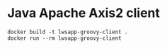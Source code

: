 # Java Apache Axis2 client

```shell
docker build -t lwsapp-groovy-client .
docker run --rm lwsapp-groovy-client
```